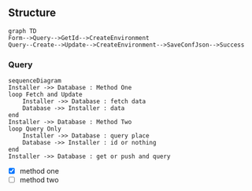## Structure

```mermaid
graph TD
Form-->Query-->GetId-->CreateEnvironment
Query--Create-->Update-->CreateEnvironment-->SaveConfJson-->Success
```

### Query

```mermaid
sequenceDiagram
Installer ->> Database : Method One
loop Fetch and Update
	Installer ->> Database : fetch data
	Database ->> Installer : data
end
Installer ->> Database : Method Two
loop Query Only
	Installer ->> Database : query place
	Database ->> Installer : id or nothing
end
Installer ->> Database : get or push and query
```

-   [x] method one
-   [ ] method two